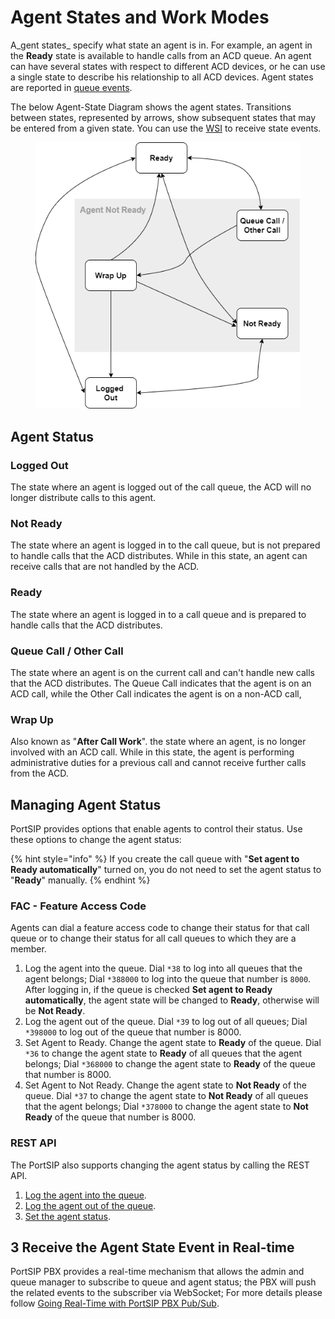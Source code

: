 # Agent States and Work Modes

A_gent states_ specify what state an agent is in. For example, an agent in the **Ready** state is available to handle calls from an ACD queue. An agent can have several states with respect to different ACD devices, or he can use a single state to describe his relationship to all ACD devices. Agent states are reported in [queue events](../going-real-time-with-portsip-pbx-pub-sub.md#queue\_events).

The below Agent-State Diagram shows the agent states. Transitions between states, represented by arrows, show subsequent states that may be entered from a given state. You can use the [WSI](../going-real-time-with-portsip-pbx-pub-sub.md) to receive state events.

<figure><img src="../../.gitbook/assets/Agent_status.png" alt=""><figcaption></figcaption></figure>

## Agent Status

### Logged Out

The state where an agent is logged out of the call queue, the ACD will no longer distribute calls to this agent.

### Not Ready

The state where an agent is logged in to the call queue, but is not prepared to handle calls that the ACD distributes. While in this state, an agent can receive calls that are not handled by the ACD.

### Ready

The state where an agent is logged in to a call queue and is prepared to handle calls that the ACD distributes.

### Queue Call / Other Call

The state where an agent is on the current call and can't handle new calls that the ACD distributes. The Queue Call indicates that the agent is on an ACD call, while the Other Call indicates the agent is on a non-ACD call,

### Wrap Up

Also known as "**After Call Work**". the state where an agent, is no longer involved with an ACD call. While in this state, the agent is performing administrative duties for a previous call and cannot receive further calls from the ACD.

## Managing Agent Status

PortSIP provides options that enable agents to control their status. Use these options to change the agent status:

{% hint style="info" %}
If you create the call queue with "**Set agent to Ready automatically**" turned on, you do not need to set the agent status to "**Ready**" manually.
{% endhint %}

### FAC - Feature Access Code

Agents can dial a feature access code to change their status for that call queue or to change their status for all call queues to which they are a member.

1. Log the agent into the queue. Dial `*38` to log into all queues that the agent belongs; Dial `*388000` to log into the queue that number is `8000`. After logging in, if the queue is checked **Set agent to Ready automatically**, the agent state will be changed to **Ready**, otherwise will be **Not Ready**.
2. Log the agent out of the queue. Dial `*39` to log out of all queues; Dial `*398000` to log out of the queue that number is 8000.
3. Set Agent to Ready. Change the agent state to **Ready** of the queue. Dial `*36` to change the agent state to **Ready** of all queues that the agent belongs; Dial `*368000` to change the agent state to **Ready** of the queue that number is 8000.
4. Set Agent to Not Ready. Change the agent state to **Not Ready** of the queue. Dial `*37` to change the agent state to **Not Ready** of all queues that the agent belongs; Dial `*378000` to change the agent state to **Not Ready** of the queue that number is 8000.

### REST API

The PortSIP also supports changing the agent status by calling the REST API.

1. [Log the agent into the queue](https://www.portsip.com/pbx-rest-api/v16/html/index.html#tag/Call-Queue/operation/loginQueueAgent).
2. [Log the agent out of the queue](https://www.portsip.com/pbx-rest-api/v16/html/index.html#tag/Call-Queue/operation/logoutQueueAgent).
3. [Set the agent status](https://www.portsip.com/pbx-rest-api/v16/html/index.html#tag/Call-Queue/operation/setQueueAgentStatus).

## 3 Receive the Agent State Event in Real-time

PortSIP PBX provides a real-time mechanism that allows the admin and queue manager to subscribe to queue and agent status; the PBX will push the related events to the subscriber via WebSocket; For more details please follow [Going Real-Time with PortSIP PBX Pub/Sub](../going-real-time-with-portsip-pbx-pub-sub.md#queue\_events).
